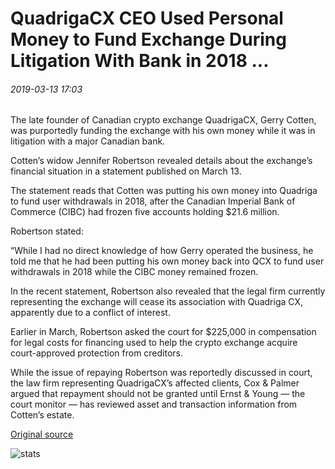 # QuadrigaCX CEO Used Personal Money to Fund Exchange During Litigation With Bank in 2018 ...

###### 2019-03-13 17:03

The late founder of Canadian crypto exchange QuadrigaCX, Gerry Cotten, was purportedly funding the exchange with his own money while it was in litigation with a major Canadian bank.

Cotten’s widow Jennifer Robertson revealed details about the exchange’s financial situation in a statement published on March 13.

The statement reads that Cotten was putting his own money into Quadriga to fund user withdrawals in 2018, after the Canadian Imperial Bank of Commerce (CIBC) had frozen five accounts holding $21.6 million.

Robertson stated:

“While I had no direct knowledge of how Gerry operated the business, he told me that he had been putting his own money back into QCX to fund user withdrawals in 2018 while the CIBC money remained frozen.

In the recent statement, Robertson also revealed that the legal firm currently representing the exchange will cease its association with Quadriga CX, apparently due to a conflict of interest.

Earlier in March, Robertson asked the court for $225,000 in compensation for legal costs for financing used to help the crypto exchange acquire court-approved protection from creditors.

While the issue of repaying Robertson was reportedly discussed in court, the law firm representing QuadrigaCX’s affected clients, Cox & Palmer argued that repayment should not be granted until Ernst & Young — the court monitor — has reviewed asset and transaction information from Cotten’s estate.

[Original source](https://cointelegraph.com/news/quadrigacx-ceo-used-personal-money-to-fund-exchange-during-litigation-with-bank-in-2018)

![stats](https://c.statcounter.com/11760860/0/a89fa40b/1/ "stats")